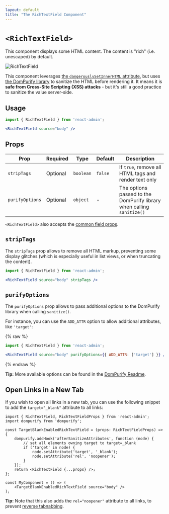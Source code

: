 ```yaml
---
layout: default
title: "The RichTextField Component"
---
```


# `<RichTextField>`

This component displays some HTML content. The content is "rich" (i.e. unescaped) by default.

![RichTextField](./img/rich-text-field.png)

This component leverages [the `dangerouslySetInnerHTML` attribute](https://react.dev/reference/react-dom/components/common#dangerously-setting-the-inner-html), but uses [the DomPurify library](https://github.com/cure53/DOMPurify) to sanitize the HTML before rendering it. It means it is **safe from Cross-Site Scripting (XSS) attacks** - but it's still a good practice to sanitize the value server-side.

## Usage

```jsx
import { RichTextField } from 'react-admin';

<RichTextField source="body" />
```


## Props

| Prop            | Required | Type      | Default  | Description                                                           |
| --------------- | -------- | --------- | -------- | --------------------------------------------------------------------- |
| `stripTags`     | Optional | `boolean` | `false`  | If `true`, remove all HTML tags and render text only                  |
| `purifyOptions` | Optional | `object`  | -        | The options passed to the DomPurify library when calling `sanitize()` |

`<RichTextField>` also accepts the [common field props](Fields.md#common-field-props).

## `stripTags`

The `stripTags` prop allows to remove all HTML markup, preventing some display glitches (which is especially useful in list views, or when truncating the content).

```jsx
import { RichTextField } from 'react-admin';

<RichTextField source="body" stripTags />
```

## `purifyOptions`

The `purifyOptions` prop allows to pass additional options to the DomPurify library when calling `sanitize()`.

For instance, you can use the `ADD_ATTR` option to allow additional attributes, like `'target'`:

{% raw %}
```jsx
import { RichTextField } from 'react-admin';

<RichTextField source="body" purifyOptions={{ ADD_ATTR: ['target'] }} />
```
{% endraw %}

**Tip:** More available options can be found in the [DomPurify Readme](https://github.com/cure53/DOMPurify#can-i-configure-dompurify).

## Open Links in a New Tab

If you wish to open all links in a new tab, you can use the following snippet to add the `target="_blank"` attribute to all links:

```tsx
import { RichTextField, RichTextFieldProps } from 'react-admin';
import dompurify from 'dompurify';

const TargetBlankEnabledRichTextField = (props: RichTextFieldProps) => {
    dompurify.addHook('afterSanitizeAttributes', function (node) {
        // set all elements owning target to target=_blank
        if ('target' in node) {
            node.setAttribute('target', '_blank');
            node.setAttribute('rel', 'noopener');
        }
    });
    return <RichTextField {...props} />;
};

const MyComponent = () => (
    <TargetBlankEnabledRichTextField source="body" />
);
```

**Tip:** Note that this also adds the `rel="noopener"` attribute to all links, to prevent [reverse tabnabbing](https://mathiasbynens.github.io/rel-noopener/).

